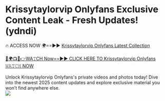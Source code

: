 # Krissytaylorvip Onlyfans Exclusive Content Leak - Fresh Updates! (ydndi)

🔥 ACCESS NOW 🌍==►► <a href="https://tinyurl.com/kvy9nzfs" rel="nofollow">Krissytaylorvip Onlyfans Latest Collection</a>
<br><br>
[🔴🌍📺📱👉WA𝚃CH Now==►► CLICK HERE TO Krissytaylorvip Onlyfans 𝚆𝙰𝚃𝙲𝙷 NOW](https://tinyurl.com/kvy9nzfs)
<br><br>
Unlock Krissytaylorvip Onlyfans's private videos and photos today! Dive into the newest 2025 content updates and explore exclusive material you won’t find anywhere else.
<br>
<a href="https://tinyurl.com/kvy9nzfs" rel="nofollow" data-target="animated-image.originalLink"><img src="https://camo.githubusercontent.com/8a4f000d20f83aca3bf7ec5f350d767afa0574a8a352519fd8cfa583a6f93a33/68747470733a2f2f692e696d6775722e636f6d2f644a486b345a712e676966" data-canonical-src="https://i.imgur.com/dJHk4Zq.gif" style="max-width: 100%; display: inline-block;" data-target="animated-image.originalImage"></a>
<br>
